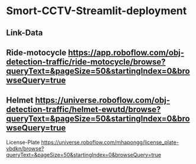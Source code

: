 # Smort-CCTV-Streamlit-deployment
Link-Data
  -
Ride-motocycle https://app.roboflow.com/obj-detection-traffic/ride-motocycle/browse?queryText=&pageSize=50&startingIndex=0&browseQuery=true
  -
Helmet https://universe.roboflow.com/obj-detection-traffic/helmet-ewutd/browse?queryText=&pageSize=50&startingIndex=0&browseQuery=true
  -
License-Plate https://universe.roboflow.com/mhapongg/license_plate-vbdkn/browse?queryText=&pageSize=50&startingIndex=0&browseQuery=true
